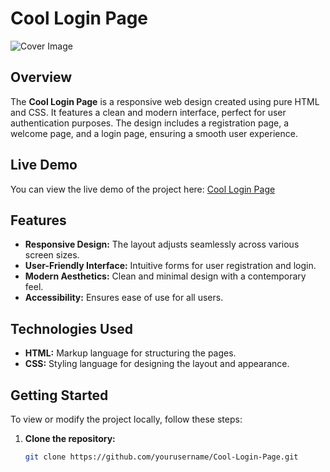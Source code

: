 # Cool Login Page

![Cover Image](https://saad-shaikh-256.github.io/Cool-Login-Page/Full%20Cover.jpg)

## Overview

The **Cool Login Page** is a responsive web design created using pure HTML and CSS. It features a clean and modern interface, perfect for user authentication purposes. The design includes a registration page, a welcome page, and a login page, ensuring a smooth user experience.

## Live Demo

You can view the live demo of the project here: [Cool Login Page](https://cool-login-page-404.netlify.app/)

## Features

- **Responsive Design:** The layout adjusts seamlessly across various screen sizes.
- **User-Friendly Interface:** Intuitive forms for user registration and login.
- **Modern Aesthetics:** Clean and minimal design with a contemporary feel.
- **Accessibility:** Ensures ease of use for all users.

## Technologies Used

- **HTML:** Markup language for structuring the pages.
- **CSS:** Styling language for designing the layout and appearance.

## Getting Started

To view or modify the project locally, follow these steps:

1. **Clone the repository:**

   ```bash
   git clone https://github.com/yourusername/Cool-Login-Page.git
